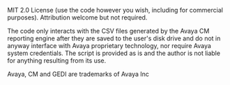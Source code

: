 MIT 2.0 License (use the code however you wish, including for commercial purposes). 
Attribution welcome but not required.

The code only interacts with the CSV files generated by the Avaya CM reporting engine after they are saved to the user's 
disk drive and do not in anyway interface with Avaya proprietary technology, nor require Avaya system credentials.
The script is provided as is and the author is not liable for anything resulting from its use.

Avaya, CM and GEDI are trademarks of Avaya Inc
